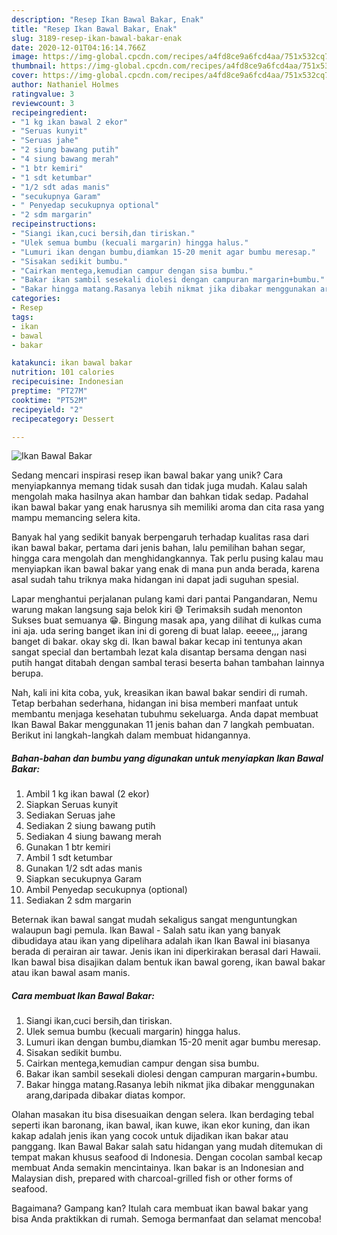 ```yaml
---
description: "Resep Ikan Bawal Bakar, Enak"
title: "Resep Ikan Bawal Bakar, Enak"
slug: 3189-resep-ikan-bawal-bakar-enak
date: 2020-12-01T04:16:14.766Z
image: https://img-global.cpcdn.com/recipes/a4fd8ce9a6fcd4aa/751x532cq70/ikan-bawal-bakar-foto-resep-utama.jpg
thumbnail: https://img-global.cpcdn.com/recipes/a4fd8ce9a6fcd4aa/751x532cq70/ikan-bawal-bakar-foto-resep-utama.jpg
cover: https://img-global.cpcdn.com/recipes/a4fd8ce9a6fcd4aa/751x532cq70/ikan-bawal-bakar-foto-resep-utama.jpg
author: Nathaniel Holmes
ratingvalue: 3
reviewcount: 3
recipeingredient:
- "1 kg ikan bawal 2 ekor"
- "Seruas kunyit"
- "Seruas jahe"
- "2 siung bawang putih"
- "4 siung bawang merah"
- "1 btr kemiri"
- "1 sdt ketumbar"
- "1/2 sdt adas manis"
- "secukupnya Garam"
- " Penyedap secukupnya optional"
- "2 sdm margarin"
recipeinstructions:
- "Siangi ikan,cuci bersih,dan tiriskan."
- "Ulek semua bumbu (kecuali margarin) hingga halus."
- "Lumuri ikan dengan bumbu,diamkan 15-20 menit agar bumbu meresap."
- "Sisakan sedikit bumbu."
- "Cairkan mentega,kemudian campur dengan sisa bumbu."
- "Bakar ikan sambil sesekali diolesi dengan campuran margarin+bumbu."
- "Bakar hingga matang.Rasanya lebih nikmat jika dibakar menggunakan arang,daripada dibakar diatas kompor."
categories:
- Resep
tags:
- ikan
- bawal
- bakar

katakunci: ikan bawal bakar 
nutrition: 101 calories
recipecuisine: Indonesian
preptime: "PT27M"
cooktime: "PT52M"
recipeyield: "2"
recipecategory: Dessert

---
```



![Ikan Bawal Bakar](https://img-global.cpcdn.com/recipes/a4fd8ce9a6fcd4aa/751x532cq70/ikan-bawal-bakar-foto-resep-utama.jpg)

Sedang mencari inspirasi resep ikan bawal bakar yang unik? Cara menyiapkannya memang tidak susah dan tidak juga mudah. Kalau salah mengolah maka hasilnya akan hambar dan bahkan tidak sedap. Padahal ikan bawal bakar yang enak harusnya sih memiliki aroma dan cita rasa yang mampu memancing selera kita.

Banyak hal yang sedikit banyak berpengaruh terhadap kualitas rasa dari ikan bawal bakar, pertama dari jenis bahan, lalu pemilihan bahan segar, hingga cara mengolah dan menghidangkannya. Tak perlu pusing kalau mau menyiapkan ikan bawal bakar yang enak di mana pun anda berada, karena asal sudah tahu triknya maka hidangan ini dapat jadi suguhan spesial.

Lapar menghantui perjalanan pulang kami dari pantai Pangandaran, Nemu warung makan langsung saja belok kiri 😅 Terimaksih sudah menonton Sukses buat semuanya 😁. Bingung masak apa, yang dilihat di kulkas cuma ini aja. uda sering banget ikan ini di goreng di buat lalap. eeeee,,, jarang banget di bakar. okay skg di. Ikan bawal bakar kecap ini tentunya akan sangat special dan bertambah lezat kala disantap bersama dengan nasi putih hangat ditabah dengan sambal terasi beserta bahan tambahan lainnya berupa.


Nah, kali ini kita coba, yuk, kreasikan ikan bawal bakar sendiri di rumah. Tetap berbahan sederhana, hidangan ini bisa memberi manfaat untuk membantu menjaga kesehatan tubuhmu sekeluarga. Anda dapat membuat Ikan Bawal Bakar menggunakan 11 jenis bahan dan 7 langkah pembuatan. Berikut ini langkah-langkah dalam membuat hidangannya.

<!--inarticleads1-->

##### Bahan-bahan dan bumbu yang digunakan untuk menyiapkan Ikan Bawal Bakar:

1. Ambil 1 kg ikan bawal (2 ekor)
1. Siapkan Seruas kunyit
1. Sediakan Seruas jahe
1. Sediakan 2 siung bawang putih
1. Sediakan 4 siung bawang merah
1. Gunakan 1 btr kemiri
1. Ambil 1 sdt ketumbar
1. Gunakan 1/2 sdt adas manis
1. Siapkan secukupnya Garam
1. Ambil  Penyedap secukupnya (optional)
1. Sediakan 2 sdm margarin


Beternak ikan bawal sangat mudah sekaligus sangat menguntungkan walaupun bagi pemula. Ikan Bawal - Salah satu ikan yang banyak dibudidaya atau ikan yang dipelihara adalah ikan Ikan Bawal ini biasanya berada di perairan air tawar. Jenis ikan ini diperkirakan berasal dari Hawaii. Ikan bawal bisa disajikan dalam bentuk ikan bawal goreng, ikan bawal bakar atau ikan bawal asam manis. 

<!--inarticleads2-->

##### Cara membuat Ikan Bawal Bakar:

1. Siangi ikan,cuci bersih,dan tiriskan.
1. Ulek semua bumbu (kecuali margarin) hingga halus.
1. Lumuri ikan dengan bumbu,diamkan 15-20 menit agar bumbu meresap.
1. Sisakan sedikit bumbu.
1. Cairkan mentega,kemudian campur dengan sisa bumbu.
1. Bakar ikan sambil sesekali diolesi dengan campuran margarin+bumbu.
1. Bakar hingga matang.Rasanya lebih nikmat jika dibakar menggunakan arang,daripada dibakar diatas kompor.


Olahan masakan itu bisa disesuaikan dengan selera. Ikan berdaging tebal seperti ikan baronang, ikan bawal, ikan kuwe, ikan ekor kuning, dan ikan kakap adalah jenis ikan yang cocok untuk dijadikan ikan bakar atau panggang. Ikan Bawal Bakar salah satu hidangan yang mudah ditemukan di tempat makan khusus seafood di Indonesia. Dengan cocolan sambal kecap membuat Anda semakin mencintainya. Ikan bakar is an Indonesian and Malaysian dish, prepared with charcoal-grilled fish or other forms of seafood. 

Bagaimana? Gampang kan? Itulah cara membuat ikan bawal bakar yang bisa Anda praktikkan di rumah. Semoga bermanfaat dan selamat mencoba!
